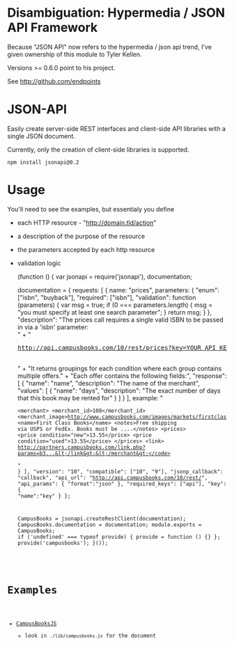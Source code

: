 Disambiguation: Hypermedia / JSON API Framework
========

Because "JSON API" now refers to the hypermedia / json api trend, I've given ownership of this module to Tyler Kellen.

Versions >= 0.6.0 point to his project.

See <http://github.com/endpoints>

JSON-API
====

Easily create server-side REST interfaces and client-side API libraries with a single JSON document.

Currently, only the creation of client-side libraries is supported.

    npm install jsonapi@0.2

Usage
====

You'll need to see the examples, but essentialy you define 

  * each HTTP resource - "http://domain.tld/action"
  * a description of the purpose of the resource
  * the parameters accepted by each http resource
  * validation logic

    (function () {
      var jsonapi = require('jsonapi'),
        documentation;

      documentation = {
        requests: [
          {
            name: "prices",
            parameters: {
              "enum": ["isbn", "buyback"],
              "required": ["isbn"],
              "validation": function (parameters) {
                var msg = true;
                if (0 === parameters.length) {
                    msg = "you must specify at least one search parameter";
                }
                return msg;
              }
            },
            "description": "The prices call requires a single valid ISBN to be passed in via a 'isbn' parameter:<br/>" +
              "<pre>http://api.campusbooks.com/10/rest/prices?key=YOUR_API_KEY_HERE&isbn=ISBN_HERE</pre><br/>" +
              "It returns groupings for each condition where each group contains multiple offers." +
              "Each offer contains the following fields:",
            "response":[
              {
                "name": "name",
                "description": "The name of the merchant",
                "values": [
                  {
                    "name": "days",
                    "description": "The exact number of days that this book may be rented for"
                  }
                ]
              }
            ],
            example: "<pre><code>&lt;merchant&gt;    &lt;merchant_id&gt;108&lt;/merchant_id&gt;    &lt;merchant_image&gt;http://www.campusbooks.com/images/markets/firstclassbooks.gif&lt;/merchant_iamge&gt;    &lt;name&gt;First Class Books&lt;/name&gt;    &lt;notes&gt;Free shipping via USPS or FedEx. Books must be ....&lt;/notes&gt;    &lt;prices&gt;        &lt;price condition=\"new\"&gt;13.55&lt;/price&gt;        &lt;price condition=\"used\"&gt;13.55&lt;/price&gt;        &lt;/prices&gt;    &lt;link&gt; http://partners.campusbooks.com/link.php?params=b3...&lt;/link&gt;&lt;/merchant&gt;</code></pre>"
          }
        ],
        "version": "10",
        "compatible": ["10", "9"],
        "jsonp_callback": "callback",
        "api_url": "http://api.campusbooks.com/10/rest/",
        "api_params": {
          "format":"json"
        },
        "required_keys": ["api"],
        "key":{
          "name":"key"
        }
      };

      CampusBooks = jsonapi.createRestClient(documentation);
      CampusBooks.documentation = documentation;
      module.exports = CampusBooks;
      if ('undefined' === typeof provide) { provide = function () {} };
      provide('campusbooks');
    }());

Examples
====

  * [CampusBooksJS](http://github.com/coolaj86/campusbooksjs)
    * look in `./lib/campusbooks.js` for the document
